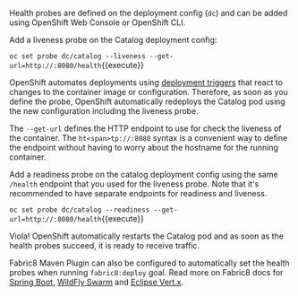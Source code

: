 Health probes are defined on the deployment config (`dc`) and can be added using OpenShift Web 
Console or OpenShift CLI. 

Add a liveness probe on the Catalog deployment config:

```oc set probe dc/catalog --liveness --get-url=http://:8080/health```{{execute}}

OpenShift automates deployments using [deployment triggers](https://docs.openshift.com/container-platform/3.6/dev_guide/deployments/basic_deployment_operations.html#triggers) 
that react to changes to the container image or configuration. 
Therefore, as soon as you define the probe, OpenShift automatically redeploys the 
Catalog pod using the new configuration including the liveness probe. 

The `--get-url` defines the HTTP endpoint to use for check the liveness of the container. The `ht<span>tp://:8080`
syntax is a convenient way to define the endpoint without having to worry about the hostname for the running 
container. 

Add a readiness probe on the catalog deployment config using the same `/health` endpoint that you used for 
the liveness probe. Note that it's recommended to have separate endpoints for readiness and liveness.

```oc set probe dc/catalog --readiness --get-url=http://:8080/health```{{execute}}

Viola! OpenShift automatically restarts the Catalog pod and as soon as the health 
probes succeed, it is ready to receive traffic. 

Fabric8 Maven Plugin can also be configured to automatically set the health 
probes when running `fabric8:deploy` goal. Read more on Fabric8 docs for 
[Spring Boot](https://maven.fabric8.io/#f8-spring-boot-health-check), 
[WildFly Swarm](https://maven.fabric8.io/#f8-wildfly-swarm-health-check) and 
[Eclipse Vert.x](https://maven.fabric8.io/#f8-vertx-health-check).
